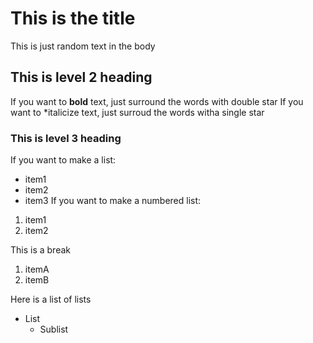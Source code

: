 # This is the title
This is just random text in the body
## This is level 2 heading
If you want to **bold** text, just surround the words with double star
If you want to *italicize text, just surroud the words witha single star
### This is level 3 heading
If you want to make a list:
- item1
- item2
- item3
If you want to make a numbered list:
1. item1
2. item2

This is a break

1. itemA
1. itemB

Here is a list of lists
- List
  - Sublist
